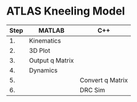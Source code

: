 # ATLAS Kneeling Model

| Step | MATLAB| C++ |
| ------------- | ------------- | ------------- |
| 1. | Kinematics  | |
| 2. | 3D Plot| |
| 3. | Output q Matrix  | |
| 4. | Dynamics | |
| 5. | |  Convert q Matrix |
| 6. | |  DRC Sim |
